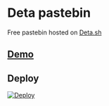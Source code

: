 # Deta pastebin
Free pastebin hosted on [Deta.sh](https://deta.sh)

## [Demo](https://pasta.deta.dev/source)

## Deploy

[![Deploy](https://button.deta.dev/1/svg)](https://go.deta.dev/deploy?repo=https://github.com/cofob/deta-pasta)
